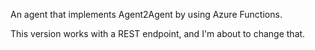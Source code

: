 An agent that implements Agent2Agent by using Azure Functions.

This version works with a REST endpoint, and I'm about to change that.